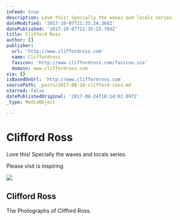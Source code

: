 ```yaml
---
inFeed: true
description: Love this! Specially the waves and locals series.
dateModified: '2017-10-07T21:35:24.366Z'
datePublished: '2017-10-07T21:35:25.784Z'
title: Clifford Ross
author: []
publisher:
  url: 'http://www.cliffordross.com'
  name: Cliffordross
  favicon: 'http://www.cliffordross.com/favicon.ico'
  domain: www.cliffordross.com
via: {}
isBasedOnUrl: 'http://www.cliffordross.com'
sourcePath: _posts/2017-08-24-clifford-ross.md
starred: false
datePublishedOriginal: '2017-08-24T18:14:02.097Z'
_type: MediaObject

---
```

# Clifford Ross

Love this! Specially the waves and locals series.

Please visit is inspiring.

<article style=""><img src="https://imgflo.herokuapp.com/graph/2b2431f8e7ba7b0/9f46884f07eb48660a5cc87780816a89/noop.jpg?input=http%3A%2F%2Fimages.cliffordross.com%2Fwww_cliffordross_com%2F2015_Clifford_Ross_0060.jpg" /><h1>Clifford Ross</h1><p>The Photographs of Clifford Ross.</p></article>